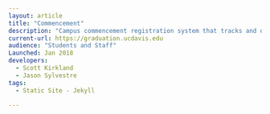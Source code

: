 ```yaml
---
layout: article
title: "Commencement"
description: "Campus commencement registration system that tracks and distributes tickets to students."
current-url: https://graduation.ucdavis.edu
audience: "Students and Staff"
Launched: Jan 2018
developers:
  - Scott Kirkland
  - Jason Sylvestre
tags: 
  - Static Site - Jekyll

---
```

